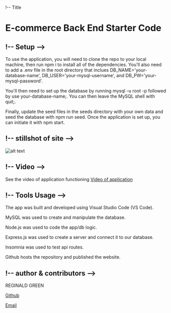 !-- Title 
# E-commerce Back End Starter Code




## !-- Setup -->

To use the application, you will need to clone the repo to your local machine, then run npm i to install all of the dependencies. You'll also need to add a .env file in the root directory that inclues DB_NAME='your-database-name', DB_USER='your-mysql-username', and DB_PW='your-mysql-password'.

You'll then need to set up the database by running mysql -u root -p followed by use your-database-name;. You can then leave the MySQL shell with quit;.

Finally, update the seed files in the seeds directory with your own data and seed the database with npm run seed. Once the application is set up, you can initiate it with npm start.

## !-- stillshot of site -->

![alt text](../e-commerce/images/Screenshot%20(e-commerce).png)


## !-- Video --> 
See the video of application functioning 
[Video of application](https://drive.google.com/file/d/1tgRm2GEImJgwwY6AAQOBJkiPG5O_NRTL/view)




## !-- Tools Usage  -->        
The app was built and developed using Visual Studio Code (VS Code).


MySQL was used to create and manipulate the database.


Node.js was used to code the app/db logic.


Express.js was used to create a server and connect it to our database.


Insomnia was used to test api routes.


Github hosts the repository and published the website.

## !-- author & contributors -->

REGINALD GREEN

[Github](https://github.com/Greenreggie10/)

[Email](reggie.green10@yahoo.com)


